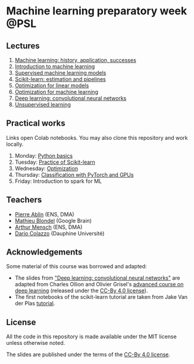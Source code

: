# Machine learning preparatory week @PSL

## Lectures

  1. [Machine learning: history, application, successes](https://data-psl.github.io/lectures2021/slides/01_machine_learning_successes)
  2. [Introduction to machine learning](https://data-psl.github.io/lectures2021/slides/02_intro_to_machine_learning)
  3. [Supervised machine learning models](https://data-psl.github.io/lectures2021/slides/03_machine_learning_models/)
  4. [Scikit-learn: estimation and pipelines](https://data-psl.github.io/lectures2021/slides/04_scikit_learn/)
  5. [Optimization for linear models](https://data-psl.github.io/lectures2021/slides/05_optimization_linear_models/)
  6. [Optimization for machine learning](https://data-psl.github.io/lectures2021/slides/06_optimization_general/)
  7. [Deep learning: convolutional neural networks](https://data-psl.github.io/lectures2021/slides/07_deep_learning/)
  8. [Unsupervised learning](https://data-psl.github.io/lectures2021/slides/08_unsupervised_learning/)

## Practical works

Links open Colab notebooks. You may also clone this repository and work locally.

 1. Monday: [Python basics](https://colab.research.google.com/github/data-psl/lectures2021/blob/master/notebooks/01_python_basics.ipynb)
 2. Tuesday: [Practice of Scikit-learn](https://github.com/data-psl/lectures2021/tree/master/notebooks/02_sklearn)
 3. Wednesday: [Optimization](https://colab.research.google.com/github/data-psl/lectures2021/blob/master/notebooks/03_optimization.ipynb)
 4. Thursday: [Classification with PyTorch and GPUs](https://github.com/data-psl/lectures2021/tree/master/notebooks/04_pytorch)
 5. Friday: Introduction to spark for ML

## Teachers

 * [Pierre Ablin](https://pierreablin.com) (ENS, DMA)
 * [Mathieu Blondel](https://mblondel.org) (Google Brain)
 * [Arthur Mensch](https://amensch.fr) (ENS, DMA)
 * [Dario Colazzo](https://www.lamsade.dauphine.fr/~colazzo/) (Dauphine Université)


## Acknowledgements

Some material of this course was borrowed and adapted:
  * The slides from ["Deep learning: convolutional neural networks"](https://data-psl.github.io/lectures2021/slides/07_deep_learning/) are adapted from
  Charles Ollion and Olivier Grisel's [advanced course on deep learning](!https://github.com/m2dsupsdlclass/lectures-labs) (released under the
  [CC-By 4.0 license](https://creativecommons.org/licenses/by/4.0/legalcode)).
  * The first notebooks of the scikit-learn tutorial are taken from Jake Van der Plas [tutorial](https://github.com/jakevdp/sklearn_tutorial).

## License
All the code in this repository is made available under the MIT license unless otherwise noted.

The slides are published under the terms of the [CC-By 4.0 license](https://creativecommons.org/licenses/by/4.0/legalcode).
